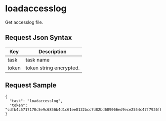 # loadaccesslog

Get accesslog file.

## Request Json Syntax

| **Key** | **Description** |
| --- | --- |
| task | task name |
| token | token string encrypted. |


## Request Sample

```
{
  "task": "loadaccesslog",
  "token": "cdfb4c5717170c5e9c6856b4d1c61ee8132bcc7d82bd609066ed9ece2554c47f7926f07dd201b6aa"
}
```
